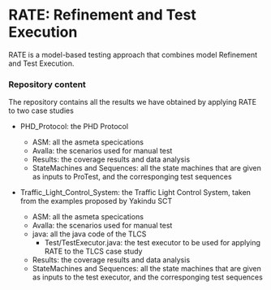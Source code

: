 # RATE: Refinement and Test Execution 

RATE is a model-based testing approach that combines model Refinement and Test Execution.

### Repository content

The repository contains all the results we have obtained by applying RATE to two case studies

* PHD_Protocol: the PHD Protocol
  * ASM: all the asmeta specications
  * Avalla: the scenarios used for manual test
  * Results: the coverage results and data analysis
  * StateMachines and Sequences: all the state machines that are given as inputs to ProTest, and the corresponging test sequences   

* Traffic_Light_Control_System: the Traffic Light Control System, taken from the examples proposed by Yakindu SCT 
  * ASM: all the asmeta specications
  * Avalla: the scenarios used for manual test
  * java: all the java code of the TLCS
	* Test/TestExecutor.java: the test executor to be used for applying RATE to the TLCS case study
  * Results: the coverage results and data analysis
  * StateMachines and Sequences: all the state machines that are given as inputs to the test executor, and the corresponging test sequences 
